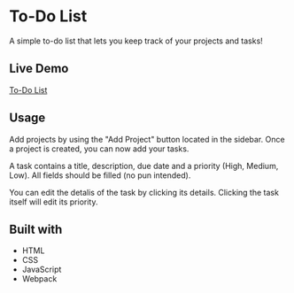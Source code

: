 # To-Do List

A simple to-do list that lets you keep track of your projects and tasks!

## Live Demo

[To-Do List](https://28goo.github.io/To-Do-List/)

## Usage

Add projects by using the "Add Project" button located in the sidebar. Once a project is created, you can now add your tasks.

A task contains a title, description, due date and a priority (High, Medium, Low). All fields should be filled (no pun intended).

You can edit the detalis of the task by clicking its details. Clicking the task itself will edit its priority.

## Built with

* HTML
* CSS
* JavaScript
* Webpack